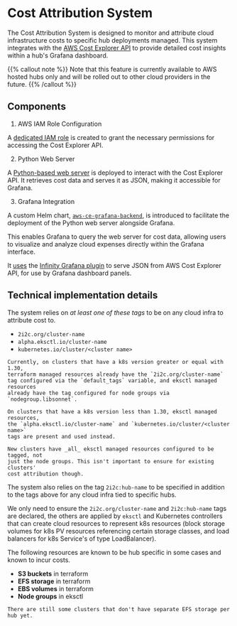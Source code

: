 # Cost Attribution System

The Cost Attribution System is designed to monitor and attribute cloud
infrastructure costs to specific hub deployments managed. This system
integrates with the [AWS Cost Explorer
API](https://docs.aws.amazon.com/cost-management/latest/userguide/ce-api.html)
to provide detailed cost insights within a hub's Grafana dashboard.

{{% callout note %}} Note that this feature is currently available to AWS
hosted hubs only and will be rolled out to other cloud providers in the
future. {{% /callout %}}

## Components

1. AWS IAM Role Configuration

A [dedicated IAM
role](https://github.com/2i2c-org/infrastructure/blob/main/terraform/aws/aws-ce-grafana-backend-iam.tf)
is created to grant the necessary permissions for accessing the Cost Explorer
API.

2. Python Web Server

A [Python-based web
server](https://github.com/2i2c-org/infrastructure/tree/main/helm-charts/images/aws-ce-grafana-backend)
is deployed to interact with the Cost Explorer API. It retrieves cost data
and serves it as JSON, making it accessible for Grafana.

3. Grafana Integration

A custom Helm chart,
[`aws-ce-grafana-backend`](https://github.com/2i2c-org/infrastructure/tree/main/helm-charts/aws-ce-grafana-backend),
is introduced to facilitate the deployment of the Python web server alongside
Grafana.

This enables Grafana to query the web server for cost data, allowing users to
visualize and analyze cloud expenses directly within the Grafana interface.

It
[uses](https://github.com/2i2c-org/infrastructure/blob/48e06a02a411e31b03db2f30fd6a090b5f6eeeb5/helm-charts/support/values.yaml#L405-L406)
the [Infinity Grafana
plugin](https://grafana.com/grafana/plugins/yesoreyeram-infinity-datasource/)
to serve JSON from AWS Cost Explorer API, for use by Grafana dashboard
panels.

## Technical implementation details

The system relies on _at least one of these tags_ to be on any cloud infra to
attribute cost to.

- `2i2c.org/cluster-name`
- `alpha.eksctl.io/cluster-name`
- `kubernetes.io/cluster/<cluster name>`

```{important}
Currently, on clusters that have a k8s version greater or equal with 1.30,
terraform managed resources already have the `2i2c.org/cluster-name`
tag configured via the `default_tags` variable, and eksctl managed resources
already have the tag configured for node groups via `nodegroup.libsonnet`.

On clusters that have a k8s version less than 1.30, eksctl managed resources,
the `alpha.eksctl.io/cluster-name` and `kubernetes.io/cluster/<cluster name>`
tags are present and used instead.

New clusters have _all_ eksctl managed resources configured to be tagged, not
just the node groups. This isn't important to ensure for existing clusters'
cost attribution though.
```

The system also relies on the tag `2i2c:hub-name` to be specified in addition to
the tags above for any cloud infra tied to specific hubs.

We only need to ensure the `2i2c.org/cluster-name` and `2i2c:hub-name` tags are
declared, the others are applied by `eksctl` and Kubernetes controllers that can
create cloud resources to represent k8s resources (block storage volumes for k8s
PV resources referencing certain storage classes, and load balancers for k8s
Service's of type LoadBalancer).

The following resources are known to be hub specific in some cases and known
to incur costs.

- **S3 buckets** in terraform
- **EFS storage** in terraform
- **EBS volumes** in terraform
- **Node groups** in eksctl

```{important}
There are still some clusters that don't have separate EFS storage per hub yet.
```
